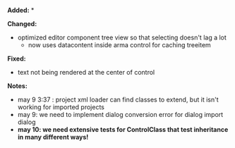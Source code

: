 **Added:**
* 

**Changed:**
* optimized editor component tree view so that selecting doesn't lag a lot
    * now uses datacontent inside arma control for caching treeitem

**Fixed:**
* text not being rendered at the center of control

**Notes:**
* may 9 3:37 : project xml loader can find classes to extend, but it isn't working for imported projects
* may 9: we need to implement dialog conversion error for dialog import dialog
* **may 10: we need extensive tests for ControlClass that test inheritance in many different ways!**